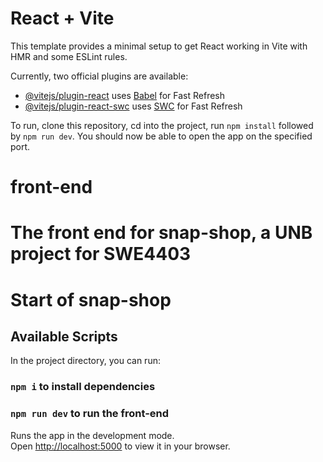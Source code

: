 # React + Vite

This template provides a minimal setup to get React working in Vite with HMR and some ESLint rules.

Currently, two official plugins are available:

- [@vitejs/plugin-react](https://github.com/vitejs/vite-plugin-react/blob/main/packages/plugin-react/README.md) uses [Babel](https://babeljs.io/) for Fast Refresh
- [@vitejs/plugin-react-swc](https://github.com/vitejs/vite-plugin-react-swc) uses [SWC](https://swc.rs/) for Fast Refresh


To run, clone this repository, cd into the project, run `npm install` followed by `npm run dev`. You should now be able to open the app on the specified port.

# front-end
The front end for snap-shop, a UNB project for SWE4403
=======
# Start of snap-shop

## Available Scripts

In the project directory, you can run:

### `npm i` to install dependencies

### `npm run dev` to run the front-end

Runs the app in the development mode.\
Open [http://localhost:5000](http://localhost:5000) to view it in your browser.

